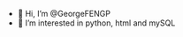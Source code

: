 - 👋 Hi, I’m @GeorgeFENGP
- 👀 I’m interested in python, html and mySQL


<!---
GeorgeFENGP/GeorgeFENGP is a ✨ special ✨ repository because its `README.md` (this file) appears on your GitHub profile.
You can click the Preview link to take a look at your changes.
--->
